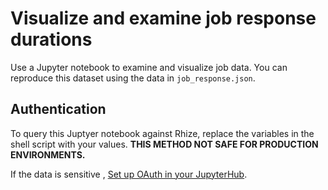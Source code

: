 # Visualize and examine job response durations

Use a Jupyter notebook to examine and visualize job data.
You can reproduce this dataset using the data in `job_response.json`.

## Authentication

To query this Juptyer notebook against Rhize, replace the variables in the shell script with your values. 
**THIS METHOD NOT SAFE FOR PRODUCTION ENVIRONMENTS.**

If the data is sensitive , [Set up OAuth in your JupyterHub](https://jupyterhub.readthedocs.io/en/stable/explanation/oauth.html).
